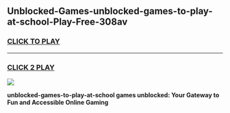 
## Unblocked-Games-unblocked-games-to-play-at-school-Play-Free-308av
<h3>
<a href="https://premium76.site?title=unblocked-games-to-play-at-school&ref=20A">CLICK TO PLAY</a></h3>
<hr>

<h3>
<a href="https://premium76.site?title=unblocked-games-to-play-at-school&ref=20A">CLICK 2 PLAY</a>
  
</h3>

<a href="https://premium76.site?title=unblocked-games-to-play-at-school&ref=20A"><img src="https://clearcache.store/games.png"></a>


**unblocked-games-to-play-at-school games unblocked: Your Gateway to Fun and Accessible Online Gaming**
